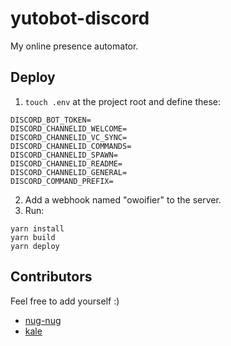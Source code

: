 # yutobot-discord
My online presence automator.

## Deploy
1. `touch .env` at the project root and define these:
```
DISCORD_BOT_TOKEN=
DISCORD_CHANNELID_WELCOME=
DISCORD_CHANNELID_VC_SYNC=
DISCORD_CHANNELID_COMMANDS=
DISCORD_CHANNELID_SPAWN=
DISCORD_CHANNELID_README=
DISCORD_CHANNELID_GENERAL=
DISCORD_COMMAND_PREFIX=
```
2. Add a webhook named "owoifier" to the server.
3. Run:
```
yarn install
yarn build
yarn deploy
```

## Contributors
Feel free to add yourself :)
- [nug-nug](https://github.com/nug-nug)
- [kale](https://github.com/kayleyseow)

